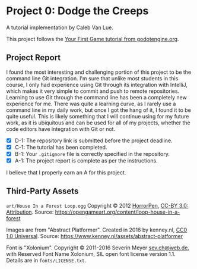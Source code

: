 # Project 0: Dodge the Creeps
A tutorial implementation by Caleb Van Lue.

This project follows the [Your First Game tutorial from
godotengine.org](https://docs.godotengine.org/en/stable/getting_started/step_by_step/your_first_game.html).

## Project Report
I found the most interesting and challenging portion of this project to be the command line Git integration. I'm sure that unlike most students in this course, I only had experience using Git through its integration with IntelliJ, which makes it very simple to commit and push to remote repositories. Learning to use Git through the command line has been a completely new experience for me. There was quite a learning curve, as I rarely use a command line in my daily work, but once I got the hang of it, I found it to be quite useful. This is likely something that I will continue using for my future work, as it is ubiquitous and can be used for all of my projects, whether the code editors have integration with Git or not. 

- [X] D-1: The repository link is submitted before the project deadline.
- [X] C-1: The tutorial has been completed.
- [X] B-1: Your <code>.gitignore</code> file is correctly specified in the repository.
- [X] A-1: The project report is complete as per the instructions.

I believe that I properly earn an A for this project.

## Third-Party Assets

`art/House In a Forest Loop.ogg` Copyright &copy; 2012
[HorrorPen](https://opengameart.org/users/horrorpen), [CC-BY 3.0:
Attribution](http://creativecommons.org/licenses/by/3.0/). Source:
https://opengameart.org/content/loop-house-in-a-forest

Images are from "Abstract Platformer". Created in 2016 by kenney.nl,
[CC0 1.0 Universal](http://creativecommons.org/publicdomain/zero/1.0/). Source:
https://www.kenney.nl/assets/abstract-platformer

Font is "Xolonium". Copyright &copy; 2011-2016 Severin Meyer
<sev.ch@web.de>, with Reserved Font Name Xolonium, SIL open font license
version 1.1. Details are in `fonts/LICENSE.txt`.